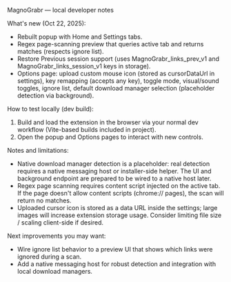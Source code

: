 MagnoGrabr — local developer notes

What's new (Oct 22, 2025):
- Rebuilt popup with Home and Settings tabs.
- Regex page-scanning preview that queries active tab and returns matches (respects ignore list).
- Restore Previous session support (uses MagnoGrabr_links_prev_v1 and MagnoGrabr_links_session_v1 keys in storage).
- Options page: upload custom mouse icon (stored as cursorDataUrl in settings), key remapping (accepts any key), toggle mode, visual/sound toggles, ignore list, default download manager selection (placeholder detection via background).

How to test locally (dev build):
1. Build and load the extension in the browser via your normal dev workflow (Vite-based builds included in project).
2. Open the popup and Options pages to interact with new controls.

Notes and limitations:
- Native download manager detection is a placeholder: real detection requires a native messaging host or installer-side helper. The UI and background endpoint are prepared to be wired to a native host later.
- Regex page scanning requires content script injected on the active tab. If the page doesn't allow content scripts (chrome:// pages), the scan will return no matches.
- Uploaded cursor icon is stored as a data URL inside the settings; large images will increase extension storage usage. Consider limiting file size / scaling client-side if desired.

Next improvements you may want:
- Wire ignore list behavior to a preview UI that shows which links were ignored during a scan.
- Add a native messaging host for robust detection and integration with local download managers.
